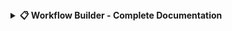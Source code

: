 <details>
<summary><b>📋 Workflow Builder - Complete Documentation</b></summary>

# Workflow Builder 🏗️

A responsive, interactive workflow diagram builder with drag-and-drop functionality, connection tools, and PDF export capabilities.

## 📌 Features
- **Drag-and-drop elements** (Start/End, Process, Decision, etc.)
- **Connection system** with bezier curves and arrowheads
- **Interactive editing** with text and color customization
- **Undo/Redo functionality** with 50-state history
- **PDF export** with high-quality vector output
- **Keyboard shortcuts** for all major actions
- **Zoom controls** (mouse wheel + buttons)
- **Responsive design** works on desktop and tablet
- **Visual feedback** with hover effects and selection states

## 🛠️ Installation
1. Clone the repository:
   ```bash
   git clone https://github.com/yourusername/workflow-builder.git
   ```
2. Open ```workflow_builder.html``` in any modern browser
3. No server or dependencies required!
